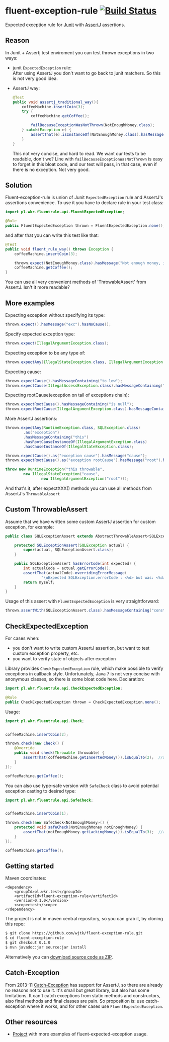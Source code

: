 fluent-exception-rule [![Build Status](https://travis-ci.org/wjtk/fluent-exception-rule.png?branch=master)](https://travis-ci.org/wjtk/fluent-exception-rule)
=====================

Expected exception rule for [Junit] with [AssertJ] assertions.

Reason
------

In Junit + Assertj test enviroment you can test thrown exceptions in two ways:

- junit `ExpectedException` rule:  
    After using AssertJ you don't want to go back to junit matchers. So this is not very good idea.

- AssertJ way:
  ```java
  @Test
  public void assertj_traditional_way(){
      coffeeMachine.insertCoin(3);
      try {
          coffeeMachine.getCoffee();
  
          failBecauseExceptionWasNotThrown(NotEnoughMoney.class);
      } catch(Exception e) {
          assertThat(e).isInstanceOf(NotEnoughMoney.class).hasMessage("Not enough money, insert 1$ more");
      }
  }
  ```
    
    This not very concise, and hard to read. We want our tests to be readable, don't we? Line with `failBecauseExceptionWasNotThrown` is easy to forget in this bloat code, and our test will pass, in that case, even if there is no exception. Not very good.
    

Solution
--------
Fluent-exception-rule is union of Junit `ExpectedException` rule and AssertJ's assertions convenience. To use it you have to declare rule in your test class:
```java
import pl.wkr.fluentrule.api.FluentExpectedException;

@Rule
public FluentExpectedException thrown = FluentExpectedException.none();
```

and after that you can write this test like that:
```java
@Test
public void fluent_rule_way() throws Exception {
    coffeeMachine.insertCoin(3);

    thrown.expect(NotEnoughMoney.class).hasMessage("Not enough money, insert 1$ more").hasNoCause();
    coffeeMachine.getCoffee();
}
```

You can use all very convenient methods of 'ThrowableAssert' from AssertJ. Isn't it more readable?

More examples
-------------

Expecting exception without specifying its type:
```java
thrown.expect().hasMessage("exc").hasNoCause();
```

Specify expected exception type:
```java
thrown.expect(IllegalArgumentException.class);
```

Expecting exception to be any type of:
```java
thrown.expectAny(IllegalStateException.class, IllegalArgumentException.class);
```

Expecting cause:
```java
thrown.expectCause().hasMessageContaining("to low");
thrown.expectCause(IllegalAccessException.class).hasMessageContaining("memory");
```

Expecting rootCause(exception on tail of exceptions chain):
```java
thrown.expectRootCause().hasMessageContaining("is null");
thrown.expectRootCause(IllegalArgumentException.class).hasMessageContaining("argument");
```

More AssertJ assertions:
```java
thrown.expectAny(RuntimeException.class, SQLException.class)
        .as("exception")
        .hasMessageContaining("this")
        .hasRootCauseInstanceOf(IllegalArgumentException.class)
        .hasCauseInstanceOf(IllegalStateException.class);

thrown.expectCause().as("exception cause").hasMessage("cause");
thrown.expectRootCause().as("exception rootCause").hasMessage("root").hasNoCause();

throw new RuntimeException("this throwable",
        new IllegalStateException("cause",
                new IllegalArgumentException("root")));
```

And that's it, after expectXXX() methods you can use all methods from AssertJ's `ThrowableAssert`

Custom ThrowableAssert
------------------------
Assume that we have written some custom AssertJ assertion for custom exception, for example:

```java
public class SQLExceptionAssert extends AbstractThrowableAssert<SQLExceptionAssert, SQLException> {

    protected SQLExceptionAssert(SQLException actual) {
        super(actual, SQLExceptionAssert.class);
    }

    public SQLExceptionAssert hasErrorCode(int expected) {
        int actualCode = actual.getErrorCode();
        assertThat(actualCode).overridingErrorMessage(
                "\nExpected SQLException.errorCode : <%d> but was: <%d>", expected, actualCode).isEqualTo(expected);
        return myself;
    }
}
```
Usage of this assert with `FluentExpectedException` is very straightforward:

```java
thrown.assertWith(SQLExceptionAssert.class).hasMessageContaining("constraint").hasErrorCode(10).hasNoCause();
```

CheckExpectedException
----------------------
For cases when: 
- you don't want to write custom AssertJ assertion, but want to test custom exception property, etc.
- you want to verify state of objects after exception

Library provides `CheckExpectedException` rule, which make possible to verify exceptions in callback style. Unfortunately, Java 7 is not very concise with anonymous classes, so there is some bloat code here.
Declaration:

```java
import pl.wkr.fluentrule.api.CheckExpectedException;

@Rule
public CheckExpectedException thrown = CheckExpectedException.none();
```
Usage:

```java
import pl.wkr.fluentrule.api.Check;


coffeeMachine.insertCoin(2);

thrown.check(new Check() {
    @Override
    public void check(Throwable throwable) {
        assertThat(coffeeMachine.getInsertedMoney()).isEqualTo(2);  //assert state
    }
});

coffeeMachine.getCoffee();
```

You can also use type-safe version with `SafeCheck` class to avoid potential exception casting to desired type:

```java
import pl.wkr.fluentrule.api.SafeCheck;


coffeeMachine.insertCoin(1);

thrown.check(new SafeCheck<NotEnoughMoney>() {
    protected void safeCheck(NotEnoughMoney notEnoughMoney) {
        assertThat(notEnoughMoney.getLackingMoney()).isEqualTo(3);  //assert custom exception
    }
});

coffeeMachine.getCoffee();
```

Getting started
---------------

Maven coordinates:
```
<dependency>
    <groupId>pl.wkr.test</groupId>
    <artifactId>fluent-exception-rule</artifactId>
    <version>0.1.0</version>
    <scope>test</scope>
</dependency>
```        

The project is not in maven central repository, so you can grab it, by cloning this repo:

```bash
$ git clone https://github.com/wjtk/fluent-exception-rule.git
$ cd fluent-exception-rule
$ git checkout 0.1.0
$ mvn javadoc:jar source:jar install
```

Alternatively you can [download source code as ZIP](https://github.com/wjtk/fluent-exception-rule/releases).


Catch-Exception
---------------
From 2013-11 [Catch-Exception] has support for AssertJ, so there are already no reasons not to use it. It's small but great library, but also has some limitations. It can't catch exceptions from static methods and constructors, also final methods and final classes are pain. So proposition is: use catch-exception where it works, and for other cases use `FluentExpectedException`.


Other resources
---------------
- [Project](https://github.com/wjtk/fluent-exception-rule-examples) with more examples of fluent-expected-exception usage.

[Junit]: https://github.com/junit-team/junit "Junit"
[AssertJ]: https://github.com/joel-costigliola/assertj-core "AssertJ"
[Catch-Exception]: https://github.com/rwoo/catch-exception "Catch-Exception"